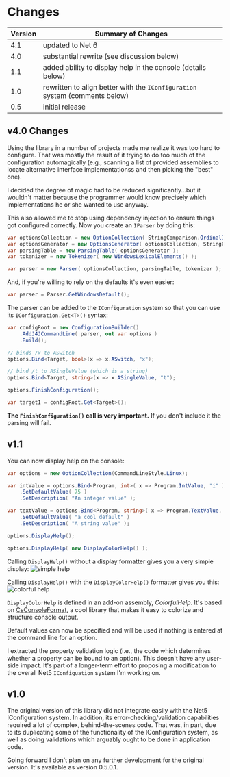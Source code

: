 # Changes

|Version|Summary of Changes|
|-------|------------------|
|4.1|updated to Net 6|
|4.0|substantial rewrite (see discussion below)|
|1.1|added ability to display help in the console (details below)|
|1.0|rewritten to align better with the `IConfiguration` system (comments below)|
|0.5|initial release|

## v4.0 Changes

Using the library in a number of projects made me realize it was too hard to configure. That was mostly the result of it trying to do too much of the configuration automagically (e.g., scanning a list of provided assemblies to locate alternative interface implementationss and then picking the "best" one). 

I decided the degree of magic had to be reduced significantly...but it wouldn't matter because the programmer would know precisely which implementations he or she wanted to use anyway.

This also allowed me to stop using dependency injection to ensure things got configured correctly. Now you create an `IParser` by doing this:

```csharp
var optionsCollection = new OptionCollection( StringComparison.OrdinalIgnoreCase, new BindabilityValidator() );
var optionsGenerator = new OptionsGenerator( optionsCollection, StringComparison.OrdinalIgnoreCase );
var parsingTable = new ParsingTable( optionsGenerator );
var tokenizer = new Tokenizer( new WindowsLexicalElements() );

var parser = new Parser( optionsCollection, parsingTable, tokenizer );
```

And, if you're willing to rely on the defaults it's even easier:

```csharp
var parser = Parser.GetWindowsDefault();
```

The parser can be added to the `IConfiguration` system so that you can use its `IConfiguration.Get<T>()` syntax:

```csharp
var configRoot = new ConfigurationBuilder()
    .AddJ4JCommandLine( parser, out var options )
    .Build();

// binds /x to ASwitch
options.Bind<Target, bool>(x => x.ASwitch, "x");

// bind /t to ASingleValue (which is a string)
options.Bind<Target, string>(x => x.ASingleValue, "t");

options.FinishConfiguration();

var target1 = configRoot.Get<Target>();
```

**The `FinishConfiguration()` call is very important.** If you don't include it the parsing will fail.

## v1.1

You can now display help on the console:

```csharp
var options = new OptionCollection(CommandLineStyle.Linux);

var intValue = options.Bind<Program, int>( x => Program.IntValue, "i" )!
    .SetDefaultValue( 75 )
    .SetDescription( "An integer value" );

var textValue = options.Bind<Program, string>( x => Program.TextValue, "t" )!
    .SetDefaultValue( "a cool default" )
    .SetDescription( "A string value" );

options.DisplayHelp();

options.DisplayHelp( new DisplayColorHelp() );
```

Calling `DisplayHelp()` without a display formatter gives you a very simple display:
![simple help](/assets/simple-help.png)

Calling `DisplayHelp()` with the `DisplayColorHelp()` formatter gives you this:
![colorful help](/assets/fancy-help.png)

`DisplayColorHelp` is defined in an add-on assembly, *ColorfulHelp*. It's based on [CsConsoleFormat](https://github.com/Athari/CsConsoleFormat), a cool library that makes it easy to colorize and structure console
output.

Default values can now be specified and will be used if nothing is entered at the command line for an option.

I extracted the property validation logic (i.e., the code which determines whether a property can be bound to an option). This doesn't have any user-side impact. It's part of a longer-term effort to proposing a modification to the overall Net5 `IConfiguation` system I'm working on.

## v1.0

The original version of this library did not integrate easily with the Net5
IConfiguration system. In addition, its error-checking/validation capabilities
required a lot of complex, behind-the-scenes code. That was, in part, due to its
duplicating some of the functionality of the IConfiguration system, as well as
doing validations which arguably ought to be done in application code.

Going forward I don't plan on any further development for the original version. It's
available as version 0.5.0.1.
